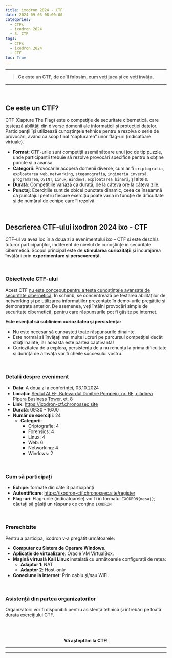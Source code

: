 ```yaml
---
title: ixodron 2024 - CTF
date: 2024-09-03 08:00:00
categories:
  - CTFs
  - ixodron 2024
  - 3. CTF
tags:
  - CTFs
  - ixodron 2024
  - CTF
toc: True
---
```


---

> **Ce este un CTF, de ce îl folosim, cum veți juca și ce veți învăța.**

---

<!-- more -->

<br>

## Ce este un CTF?

CTF (Capture The Flag) este o competiție de securitate cibernetică, care testează abilități din diverse domenii ale informaticii și protecției datelor. Participanții își utilizează cunoștințele tehnice pentru a rezolva o serie de provocări, având ca scop final “capturarea” unor flag-uri (indicatoare virtuale).


- **Format**: CTF-urile sunt competiții asemănătoare unui joc de tip puzzle, unde participanții trebuie să rezolve provocări specifice pentru a obține puncte și a avansa.
- **Categorii**: Provocările acoperă domenii diverse, cum ar fi `criptografia`, `exploatarea web`, `networking`, `steganografia`, `ingineria inversă`, `programarea`, `OSINT`, `Linux`, `Windows`, `exploatarea binară`, și altele.
- **Durată**: Competițiile variază ca durată, de la câteva ore la câteva zile.
- **Punctaj**: Exercițiile sunt de obicei punctate dinamic, ceea ce înseamnă că punctajul pentru fiecare exercițiu poate varia în funcție de dificultate și de numărul de echipe care îl rezolvă.


<br>

## Descrierea CTF-ului ixodron 2024 ixo - CTF

CTF-ul va avea loc în a doua zi a evenimentului ixo – CTF și este deschis tuturor participanților, indiferent de nivelul de cunoștințe în securitate cibernetică. Scopul principal este de **stimularea curiozității** și încurajarea învățării prin **experimentare și perseverență**.

<br>

### Obiectivele CTF-ului

Acest CTF <u>nu este conceput pentru a testa cunoștințele avansate de securitate cibernetică</u>. În schimb, se concentrează pe testarea abilităților de networking și pe utilizarea informațiilor prezentate în demo-urile pregătite și demonstrate anterior. De asemenea, veți întâlni provocări simple de securitate cibernetică, pentru care răspunsurile pot fi găsite pe internet.

**Este esențial să subliniem curiozitatea și persistența:**
- Nu este necesar să cunoașteți toate răspunsurile dinainte.
- Este normal să învățați mai multe lucruri pe parcursul competiției decât știați înainte, iar aceasta este partea captivantă!
- Curiozitatea de a explora, persistența de a nu renunța la prima dificultate și dorința de a învăța vor fi cheile succesului vostru.


<br>

### Detalii despre eveniment

- **Data**: A doua zi a conferinței, 03.10.2024
- **Locația**: [Sediul ALEF, Bulevardul Dimitrie Pompeiu, nr. 6E, clădirea Pipera Business Tower, et. 8](https://maps.app.goo.gl/UT8fBvJhVJKecEhH6)
- **Link**: https://ixodron-ctf.chronossec.site
- **Durată**: 09:30 - 16:00
- **Număr de exerciții**: 24
    - **Categorii**:
        - Criptografie: 4
        - Forensics: 4
        - Linux: 4
        - Web: 6
        - Networking: 4
        - Windows: 2

<br>

### Cum să participați

- **Echipe**: formate din câte 3 participanți 
- **Autentificare**: https://ixodron-ctf.chronossec.site/register
- **Flag-uri**: Flag-urile (indicatoarele) vor fi în formatul `IXODRON{mesaj}`; căutați să găsiți un răspuns ce conține `IXODRON` 

<br>

### Prerechizite

Pentru a participa, ixodron v-a pregătit următoarele:

- **Computer cu Sistem de Operare Windows**.
- **Aplicație de virtualizare**: Oracle VM VirtualBox.
- **Mașină virtuală Kali Linux** instalată cu următoarele configurații de rețea:
  - **Adaptor 1**: NAT
  - **Adaptor 2**: Host-only
- **Conexiune la internet**: Prin cablu și/sau WiFi.

<br>

### Asistență din partea organizatorilor

Organizatorii vor fi disponibili pentru asistență tehnică și întrebări pe toată durata exercițiului CTF. 


<br>
<br>

<p style="text-align:center">
  <b>Vă așteptăm la CTF!</b>
</p>

---
---
